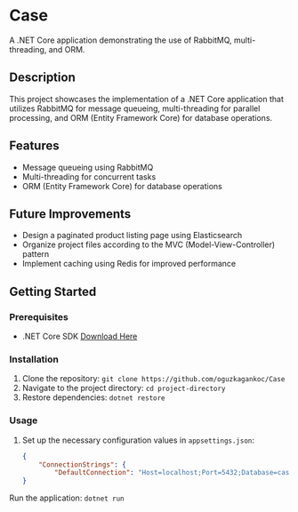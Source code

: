 # Case

A .NET Core application demonstrating the use of RabbitMQ, multi-threading, and ORM.

## Description

This project showcases the implementation of a .NET Core application that utilizes RabbitMQ for message queueing, multi-threading for parallel processing, and ORM (Entity Framework Core) for database operations.

## Features

- Message queueing using RabbitMQ
- Multi-threading for concurrent tasks
- ORM (Entity Framework Core) for database operations

## Future Improvements

- Design a paginated product listing page using Elasticsearch
- Organize project files according to the MVC (Model-View-Controller) pattern
- Implement caching using Redis for improved performance

## Getting Started

### Prerequisites

- .NET Core SDK [Download Here](https://dotnet.microsoft.com/download)

### Installation

1. Clone the repository: `git clone https://github.com/oguzkagankoc/Case`
2. Navigate to the project directory: `cd project-directory`
3. Restore dependencies: `dotnet restore`

### Usage

1. Set up the necessary configuration values in `appsettings.json`:
   ```json
   {
       "ConnectionStrings": {
           "DefaultConnection": "Host=localhost;Port=5432;Database=case;Username=postgres;Password=122333"
   }
Run the application:
`dotnet run`